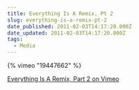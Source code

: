 ```yaml
---
title: Everything Is A Remix, Pt 2
slug: everything-is-a-remix-pt-2
date_published: 2011-02-03T14:17:20.000Z
date_updated: 2011-02-03T14:17:20.000Z
tags:
  - Media
---
```


{% vimeo "19447662" %}

[Everything Is A Remix, Part 2 on Vimeo](http://vimeo.com/19447662)
